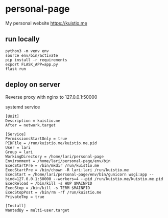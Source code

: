 # personal-page

My personal website
https://kuistio.me

## run locally

```shell
python3 -m venv env
source env/bin/activate
pip install -r requirements
export FLASK_APP=app.py
flask run
```

## deploy on server

Reverse proxy with nginx to 127.0.0.1:50000

systemd service
```systemd
[Unit]
Description = kuistio.me
After = network.target

[Service]
PermissionsStartOnly = true
PIDFile = /run/kuistio.me/kuistio.me.pid
User = lari
Group = lari
WorkingDirectory = /home/lari/personal-page
Environment = /home/lari/personal-page/env/bin
ExecStartPre = /bin/mkdir /run/kuistio.me
ExecStartPre = /bin/chown -R lari:lari /run/kuistio.me
ExecStart = /home/lari/personal-page/env/bin/gunicorn wsgi:app --bind=127.0.0.1:50000 --workers=4 --pid /run/kuistio.me/kuistio.me.pid
ExecReload = /bin/kill -s HUP $MAINPID
ExecStop = /bin/kill -s TERM $MAINPID
ExecStopPost = /bin/rm -rf /run/kuistio.me
PrivateTmp = true

[Install]
WantedBy = multi-user.target
```

